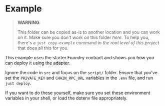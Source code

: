 # Example

> **WARNING**: 
> 
> This folder can be copied as-is to another location and you can work on it. Make sure you don't work on this folder *here*. To help you, there's a `just copy-example` command *in the root level of this project* that does all this for you.

This example uses the starter Foundry contract and shows you how you can deploy
it using the adapter.

Ignore the code in `src` and focus on the `script/` folder. Ensure that you've
set the `PRIVATE_KEY` and `CHAIN_RPC_URL` variables in the `.env` file, and run
`just deploy`.

If you want to do these yourself, make sure you set these environment variables
in your shell, or load the dotenv file appropriately.
